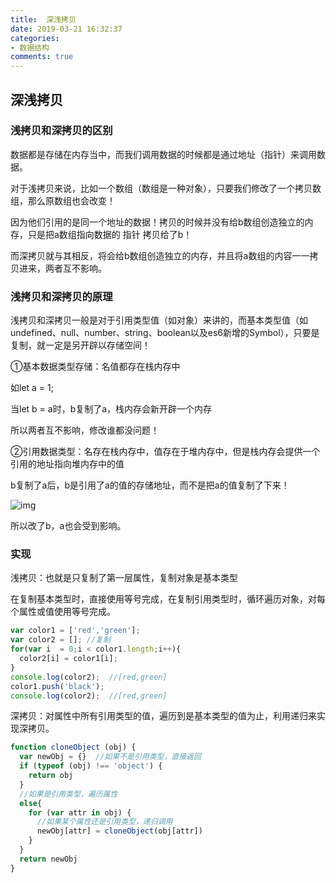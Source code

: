 ```yaml
---
title:  深浅拷贝
date: 2019-03-21 16:32:37
categories:
- 数据结构
comments: true
---
```


## 深浅拷贝

### 浅拷贝和深拷贝的区别

数据都是存储在内存当中，而我们调用数据的时候都是通过地址（指针）来调用数据。

<!-- more -->

对于浅拷贝来说，比如一个数组（数组是一种对象），只要我们修改了一个拷贝数组，那么原数组也会改变！



因为他们引用的是同一个地址的数据！拷贝的时候并没有给b数组创造独立的内存，只是把a数组指向数据的 指针 拷贝给了b！

而深拷贝就与其相反，将会给b数组创造独立的内存，并且将a数组的内容一一拷贝进来，两者互不影响。



### 浅拷贝和深拷贝的原理

浅拷贝和深拷贝一般是对于引用类型值（如对象）来讲的，而基本类型值（如undefined、null、number、string、boolean以及es6新增的Symbol），只要是复制，就一定是另开辟以存储空间！



①基本数据类型存储：名值都存在栈内存中

如let a = 1;

当let b = a时，b复制了a，栈内存会新开辟一个内存

所以两者互不影响，修改谁都没问题！



②引用数据类型：名存在栈内存中，值存在于堆内存中，但是栈内存会提供一个引用的地址指向堆内存中的值

b复制了a后，b是引用了a的值的存储地址，而不是把a的值复制了下来！

![img](http://s11.mogucdn.com/mlcdn/c45406/190614_3kbia4ebhicf9be8j03akkg38eh27_631x197.png)

所以改了b，a也会受到影响。



### 实现

浅拷贝：也就是只复制了第一层属性，复制对象是基本类型

在复制基本类型时，直接使用等号完成，在复制引用类型时，循环遍历对象，对每个属性或值使用等号完成。

```js
var color1 = ['red','green'];  
var color2 = []; //复制
for(var i  = 0;i < color1.length;i++){  
  color2[i] = color1[i];  
} 
console.log(color2);  //[red,green] 
color1.push('black'); 
console.log(color2);  //[red,green] 
```



深拷贝：对属性中所有引用类型的值，遍历到是基本类型的值为止，利用递归来实现深拷贝。

```js
function cloneObject (obj) {      
  var newObj = {}  //如果不是引用类型，直接返回       
  if (typeof (obj) !== 'object') {           
    return obj      
  }      
  //如果是引用类型，遍历属性     
  else{         
    for (var attr in obj) {         
      //如果某个属性还是引用类型，递归调用         
      newObj[attr] = cloneObject(obj[attr])                 
    }        
  }     
  return newObj   
} 
```